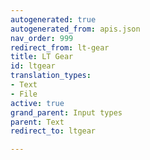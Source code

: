 ```yaml
---
autogenerated: true
autogenerated_from: apis.json
nav_order: 999
redirect_from: lt-gear
title: LT Gear
id: ltgear
translation_types:
- Text
- File
active: true
grand_parent: Input types
parent: Text
redirect_to: ltgear

---
```


